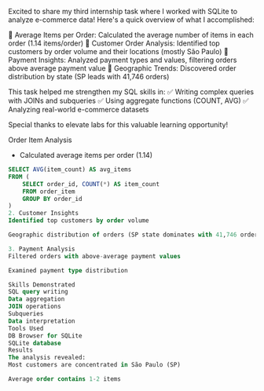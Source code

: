 Excited to share my third internship task where I worked with SQLite to analyze e-commerce data! Here's a quick overview of what I accomplished:

🔹 Average Items per Order: Calculated the average number of items in each order (1.14 items/order)
🔹 Customer Order Analysis: Identified top customers by order volume and their locations (mostly São Paulo)
🔹 Payment Insights: Analyzed payment types and values, filtering orders above average payment value
🔹 Geographic Trends: Discovered order distribution by state (SP leads with 41,746 orders)

This task helped me strengthen my SQL skills in:
✅ Writing complex queries with JOINs and subqueries
✅ Using aggregate functions (COUNT, AVG)
✅ Analyzing real-world e-commerce datasets

Special thanks to elevate labs for this valuable learning opportunity!

 Order Item Analysis
- Calculated average items per order (1.14)
```sql
SELECT AVG(item_count) AS avg_items
FROM (
    SELECT order_id, COUNT(*) AS item_count 
    FROM order_item 
    GROUP BY order_id
)
2. Customer Insights
Identified top customers by order volume

Geographic distribution of orders (SP state dominates with 41,746 orders)

3. Payment Analysis
Filtered orders with above-average payment values

Examined payment type distribution

Skills Demonstrated
SQL query writing
Data aggregation
JOIN operations
Subqueries
Data interpretation
Tools Used
DB Browser for SQLite
SQLite database
Results
The analysis revealed:
Most customers are concentrated in São Paulo (SP)

Average order contains 1-2 items


